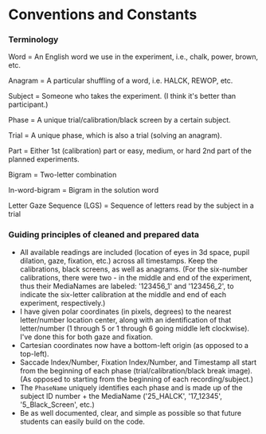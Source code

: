 # Conventions and Constants

### Terminology

Word = An English word we use in the experiment, i.e., chalk, power, brown, etc.

Anagram = A particular shuffling of a word, i.e. HALCK, REWOP, etc.

Subject = Someone who takes the experiment. (I think it's better than participant.)

Phase = A unique trial/calibration/black screen by a certain subject.

Trial = A unique phase, which is also a trial (solving an anagram).

Part = Either 1st (calibration) part or easy, medium, or hard 2nd part of the planned experiments. 

Bigram = Two-letter combination

In-word-bigram = Bigram in the solution word

Letter Gaze Sequence (LGS) = Sequence of letters read by the subject in a trial



### Guiding principles of cleaned and prepared data

- All available readings are included (location of eyes in 3d space, pupil dilation, gaze, fixation, etc.) across all timestamps. Keep the calibrations, black screens, as well as anagrams. (For the six-number calibrations, there were two - in the middle and end of the experiment, thus their MediaNames are labeled: '123456_1' and '123456_2', to indicate the six-letter calibration at the middle and end of each experiment, respectively.)
- I have given polar coordinates (in pixels, degrees) to the nearest letter/number location center, along with an identification of that letter/number (1 through 5 or 1 through 6 going middle left clockwise). I've done this for both gaze and fixation.
- Cartesian coordinates now have a bottom-left origin (as opposed to a top-left).
- Saccade Index/Number, Fixation Index/Number, and Timestamp all start from the beginning of each phase (trial/calibration/black break image). (As opposed to starting from the beginning of each recording/subject.)
- The `PhaseName` uniquely identifies each phase and is made up of the subject ID number + the MediaName ('25_HALCK', '17_12345', '5_Black_Screen', etc.)
- Be as well documented, clear, and simple as possible so that future students can easily build on the code. 

